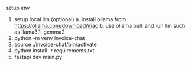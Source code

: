 setup env
1. setup local llm (optional)
  a. install ollama from  https://ollama.com/download/mac
  b. use ollama pulll and run llm such as llama3.1, gemma2
2. python -m venv invoice-chat
3. source ./invoice-chat/bin/activate
4. python install -r requirements.txt
5. fastapi dev main.py

